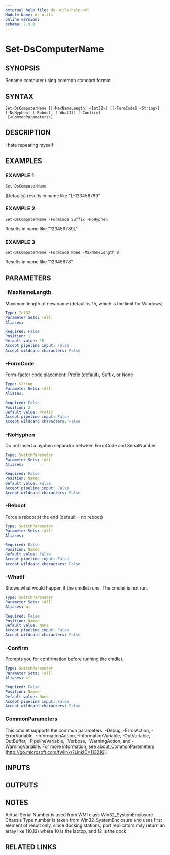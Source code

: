 ```yaml
---
external help file: ds-utils-help.xml
Module Name: ds-utils
online version:
schema: 2.0.0
---
```


# Set-DsComputerName

## SYNOPSIS
Rename computer using common standard format

## SYNTAX

```
Set-DsComputerName [[-MaxNameLength] <Int32>] [[-FormCode] <String>] [-NoHyphen] [-Reboot] [-WhatIf] [-Confirm]
 [<CommonParameters>]
```

## DESCRIPTION
I hate repeating myself

## EXAMPLES

### EXAMPLE 1
```
Set-DsComputerName
```

(Defaults) results in name like "L-123456789"

### EXAMPLE 2
```
Set-DsComputerName -FormCode Suffix -NoHyphen
```

Results in name like "123456789L"

### EXAMPLE 3
```
Set-DsComputerName -FormCode None -MaxNameLength 8
```

Results in name like "12345678"

## PARAMETERS

### -MaxNameLength
Maximum length of new name (default is 15, which is the limit for Windows)

```yaml
Type: Int32
Parameter Sets: (All)
Aliases:

Required: False
Position: 1
Default value: 15
Accept pipeline input: False
Accept wildcard characters: False
```

### -FormCode
Form-factor code placement: Prefix (default), Suffix, or None

```yaml
Type: String
Parameter Sets: (All)
Aliases:

Required: False
Position: 2
Default value: Prefix
Accept pipeline input: False
Accept wildcard characters: False
```

### -NoHyphen
Do not insert a hyphen separator between FormCode and SerialNumber

```yaml
Type: SwitchParameter
Parameter Sets: (All)
Aliases:

Required: False
Position: Named
Default value: False
Accept pipeline input: False
Accept wildcard characters: False
```

### -Reboot
Force a reboot at the end (default = no reboot)

```yaml
Type: SwitchParameter
Parameter Sets: (All)
Aliases:

Required: False
Position: Named
Default value: False
Accept pipeline input: False
Accept wildcard characters: False
```

### -WhatIf
Shows what would happen if the cmdlet runs.
The cmdlet is not run.

```yaml
Type: SwitchParameter
Parameter Sets: (All)
Aliases: wi

Required: False
Position: Named
Default value: None
Accept pipeline input: False
Accept wildcard characters: False
```

### -Confirm
Prompts you for confirmation before running the cmdlet.

```yaml
Type: SwitchParameter
Parameter Sets: (All)
Aliases: cf

Required: False
Position: Named
Default value: None
Accept pipeline input: False
Accept wildcard characters: False
```

### CommonParameters
This cmdlet supports the common parameters: -Debug, -ErrorAction, -ErrorVariable, -InformationAction, -InformationVariable, -OutVariable, -OutBuffer, -PipelineVariable, -Verbose, -WarningAction, and -WarningVariable.
For more information, see about_CommonParameters (http://go.microsoft.com/fwlink/?LinkID=113216).

## INPUTS

## OUTPUTS

## NOTES
Actual Serial Number is used from WMI class Win32_SystemEnclosure
Chassis Type number is taken from Win32_SystemEnclosure and uses first
    element of result only, since docking stations, port replicators
    may return an array like (10,12) where 10 is the laptop, and 12 is the dock

## RELATED LINKS

